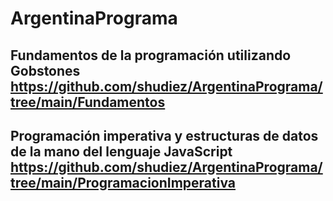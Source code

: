 # ArgentinaPrograma
## Fundamentos de la programación utilizando Gobstones https://github.com/shudiez/ArgentinaPrograma/tree/main/Fundamentos

## Programación imperativa y estructuras de datos de la mano del lenguaje JavaScript https://github.com/shudiez/ArgentinaPrograma/tree/main/ProgramacionImperativa


